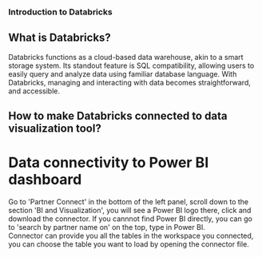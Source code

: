 ### Introduction to Databricks
## What is Databricks?
Databricks functions as a cloud-based data warehouse, akin to a smart storage system. Its standout feature is SQL compatibility, allowing users to easily query and analyze data using familiar database language. With Databricks, managing and interacting with data becomes straightforward, and accessible.

## How to make Databricks connected to data visualization tool?
# Data connectivity to Power BI dashboard
Go to 'Partner Connect' in the bottom of the left panel, scroll down to the section 'BI and Visualization', you will see a Power BI logo there, click and download the connector. If you cannnot find Power BI directly, you can go to 'search by partner name on' on the top, type in Power BI.\
Connector can provide you all the tables in the workspace you connected, you can choose the table you want to load by opening the connector file.




